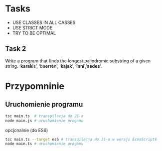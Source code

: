 # Tasks

- USE CLASSES IN ALL CASSES
- USE STRICT MODE
- TRY TO BE OPTIMAL

## Task 2

Write a program that finds the longest palindromic substring of a given string. ‘**karak**is’, ‘ba**erre**n’, ‘**kajak**’, ‘**inni**’,’**sedes**’.

# Przypomninie

## Uruchomienie programu

```bash
tsc main.ts  # transpilacja do JS-a
node main.js # uruchomienie progamu
```
opcjonalnie (do ES6)

```bash
tsc main.ts --target es6 # transpilacja do JS-a w wersji EcmaScript6
node main.ts # uruchomienie progamu
```
